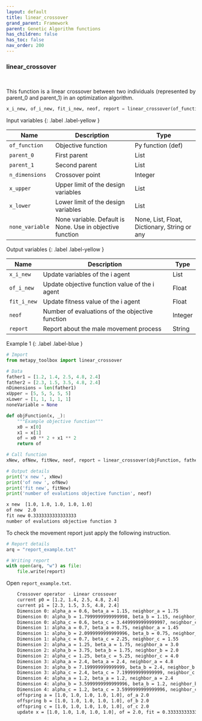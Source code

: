 ```yaml
---
layout: default
title: linear_crossover
grand_parent: Framework
parent: Genetic Algorithm functions
has_children: false
has_toc: false
nav_order: 200
---
```


<!--Don't delete ths script-->
<script src = "https://polyfill.io/v3/polyfill.min.js?features=es6"></script>
<script id = "MathJax-script" async src="https://cdn.jsdelivr.net/npm/mathjax@3/es5/tex-mml-chtml.js"></script>
<!--Don't delete ths script-->

<h3>linear_crossover</h3>
<br>

<p align = "justify">
    This function is a linear crossover between two individuals (represented by parent_0 and parent_1) in an optimization algorithm.
</p>

```python
x_i_new, of_i_new, fit_i_new, neof, report = linear_crossover(of_function, parent_0, parent_1, n_dimensions, x_upper, x_lower, none_variable)
```

Input variables
{: .label .label-yellow }

<table style = "width:100%">
   <thead>
     <tr>
       <th>Name</th>
       <th>Description</th>
       <th>Type</th>
     </tr>
   </thead>
    <tr>
       <td><code>of_function</code></td>
       <td>Objective function</td>
       <td>Py function (def)</td>
   </tr>
   <tr>
       <td><code>parent_0</code></td>
       <td>First parent</td>
       <td>List</td>
   </tr>
   <tr>
       <td><code>parent_1</code></td>
       <td>Second parent</td>
       <td>List</td>
   </tr>  
   <tr>
       <td><code>n_dimensions</code></td>
       <td>Crossover point</td>
       <td>Integer</td>
   </tr>   
   <tr>
       <td><code>x_upper</code></td>
       <td>Upper limit of the design variables</td>
       <td>List</td>
   </tr>
   <tr>
       <td><code>x_lower</code></td>
       <td>Lower limit of the design variables</td>
       <td>List</td>
   </tr>
   <tr>
       <td><code>none_variable</code></td>
       <td>None variable. Default is None. Use in objective function</td>
       <td>None, List, Float, Dictionary, String or any</td>
   </tr>
</table>

Output variables
{: .label .label-yellow }

<table style = "width:100%">
   <thead>
     <tr>
       <th>Name</th>
       <th>Description</th>
       <th>Type</th>
     </tr>
   </thead>
   <tr>
       <td><code>x_i_new</code></td>
       <td>Update variables of the i agent</td>
       <td>List</td>
   </tr>
   <tr>
       <td><code>of_i_new</code></td>
       <td>Update objective function value of the i agent</td>
       <td>Float</td>
   </tr>
   <tr>
       <td><code>fit_i_new</code></td>
       <td>Update fitness value of the i agent</td>
       <td>Float</td>
   </tr>
   <tr>
       <td><code>neof</code></td>
       <td>Number of evaluations of the objective function</td>
       <td>Integer</td>
   </tr>
   <tr>
       <td><code>report</code></td>
       <td>Report about the male movement process</td>
       <td>String</td>
   </tr>
</table>

Example 1
{: .label .label-blue }

<p align = "justify">
 <i>
 </i>
</p>

```python
# Import
from metapy_toolbox import linear_crossover

# Data
father1 = [1.2, 1.4, 2.5, 4.8, 2.4]
father2 = [2.3, 1.5, 3.5, 4.8, 2.4]
nDimensions = len(father1)
xUpper = [5, 5, 5, 5, 5]
xLower = [1, 1, 1, 1, 1]
noneVariable = None

def objFunction(x, _):
    """Example objective function"""
    x0 = x[0]
    x1 = x[1]
    of = x0 ** 2 + x1 ** 2
    return of

# Call function
xNew, ofNew, fitNew, neof, report = linear_crossover(objFunction, father1, father2, nDimensions, xUpper, xLower, noneVariable)

# Output details
print('x new ', xNew)
print('of new ', ofNew)
print('fit new', fitNew)
print('number of evalutions objective function', neof)
```

```bash
x new  [1.0, 1.0, 1.0, 1.0, 1.0]
of new  2.0
fit new 0.3333333333333333
number of evalutions objective function 3
```

<p align = "justify">
  To check the movement report just apply the following instruction.
</p>

```python
# Report details
arq = "report_example.txt"

# Writing report
with open(arq, "w") as file:
    file.write(report)
```

<p align = "justify">
  Open <code>report_example.txt</code>. 
</p>

```bash
    Crossover operator - Linear crossover
    current p0 = [1.2, 1.4, 2.5, 4.8, 2.4]
    current p1 = [2.3, 1.5, 3.5, 4.8, 2.4]
    Dimension 0: alpha_a = 0.6, beta_a = 1.15, neighbor_a = 1.75
    Dimension 0: alpha_b = 1.7999999999999998, beta_b = 1.15, neighbor_b = 0.6499999999999999
    Dimension 0: alpha_c = 0.6, beta_c = 3.4499999999999997, neighbor_c = 2.8499999999999996
    Dimension 1: alpha_a = 0.7, beta_a = 0.75, neighbor_a = 1.45
    Dimension 1: alpha_b = 2.0999999999999996, beta_b = 0.75, neighbor_b = 1.3499999999999996
    Dimension 1: alpha_c = 0.7, beta_c = 2.25, neighbor_c = 1.55
    Dimension 2: alpha_a = 1.25, beta_a = 1.75, neighbor_a = 3.0
    Dimension 2: alpha_b = 3.75, beta_b = 1.75, neighbor_b = 2.0
    Dimension 2: alpha_c = 1.25, beta_c = 5.25, neighbor_c = 4.0
    Dimension 3: alpha_a = 2.4, beta_a = 2.4, neighbor_a = 4.8
    Dimension 3: alpha_b = 7.199999999999999, beta_b = 2.4, neighbor_b = 4.799999999999999
    Dimension 3: alpha_c = 2.4, beta_c = 7.199999999999999, neighbor_c = 4.799999999999999
    Dimension 4: alpha_a = 1.2, beta_a = 1.2, neighbor_a = 2.4
    Dimension 4: alpha_b = 3.5999999999999996, beta_b = 1.2, neighbor_b = 2.3999999999999995
    Dimension 4: alpha_c = 1.2, beta_c = 3.5999999999999996, neighbor_c = 2.3999999999999995
    offspring a = [1.0, 1.0, 1.0, 1.0, 1.0], of_a 2.0
    offspring b = [1.0, 1.0, 1.0, 1.0, 1.0], of_b 2.0
    offspring c = [1.0, 1.0, 1.0, 1.0, 1.0], of_c 2.0
    update x = [1.0, 1.0, 1.0, 1.0, 1.0], of = 2.0, fit = 0.3333333333333333
```
